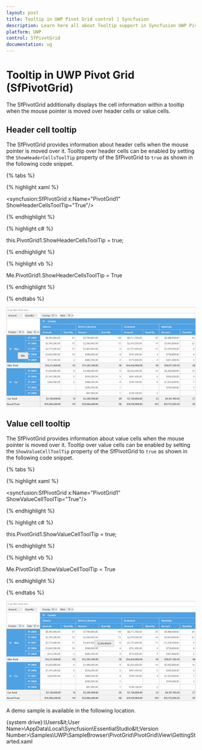 ```yaml
---
layout: post
title: Tooltip in UWP Pivot Grid control | Syncfusion
description: Learn here all about Tooltip support in Syncfusion UWP Pivot Grid (SfPivotGrid) control and more.
platform: UWP
control: SfPivotGrid
documentation: ug
---
```


# Tooltip in UWP Pivot Grid (SfPivotGrid)

The SfPivotGrid additionally displays the cell information within a tooltip when the mouse pointer is moved over header cells or value cells.

## Header cell tooltip

The SfPivotGrid provides information about header cells when the mouse pointer is moved over it. Tooltip over header cells can be enabled by setting the `ShowHeaderCellsToolTip` property of the SfPivotGrid to `true` as shown in the following code snippet.

{% tabs %}

{% highlight xaml %}

<syncfusion:SfPivotGrid x:Name="PivotGrid1" ShowHeaderCellsToolTip="True"/>

{% endhighlight %}

{% highlight c# %}

this.PivotGrid1.ShowHeaderCellsToolTip = true;

{% endhighlight %}

{% highlight vb %}

Me.PivotGrid1.ShowHeaderCellsToolTip = True

{% endhighlight %}

{% endtabs %}

![ToolTip_RelationalHeader](Tooltip_images/ToolTip_RelationalHeader.png)

## Value cell tooltip

The SfPivotGrid provides information about value cells when the mouse pointer is moved over it. Tooltip over value cells can be enabled by setting the `ShowValueCellToolTip` property of the SfPivotGrid to `true` as shown in the following code snippet.

{% tabs %}

{% highlight xaml %}

<syncfusion:SfPivotGrid x:Name="PivotGrid1" ShowValueCellToolTip="True"/>

{% endhighlight %}

{% highlight c# %}

this.PivotGrid1.ShowValueCellToolTip = true;

{% endhighlight %}

{% highlight vb %}

Me.PivotGrid1.ShowValueCellToolTip = True

{% endhighlight %}

{% endtabs %}

![ToolTip_RelationalValueCell](Tooltip_images/ToolTip_RelationalValueCell.png)

A demo sample is available in the following location.

{system drive}:\Users\&lt;User Name&gt;\AppData\Local\Syncfusion\EssentialStudio\&lt;Version Number&gt;\Samples\UWP\SampleBrowser\PivotGrid\PivotGrid\View\GettingStarted.xaml
